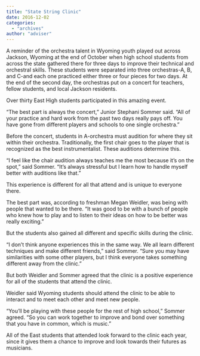 ```yaml
---
title: "State String Clinic"
date: 2016-12-02
categories: 
  - "archives"
author: "adviser"
---
```


A reminder of the orchestra talent in Wyoming youth played out across Jackson, Wyoming at the end of October when high school students from across the state gathered there for three days to improve their technical and orchestral skills. These students were separated into three orchestras-A, B, and C-and each one practiced either three or four pieces for two days. At the end of the second day, the orchestras put on a concert for teachers, fellow students, and local Jackson residents.

Over thirty East High students participated in this amazing event.

“The best part is always the concert,” Junior Stephani Sommer said. “All of your practice and hard work from the past two days really pays off. You have gone from different players and schools to one single orchestra.”

Before the concert, students in A-orchestra must audition for where they sit within their orchestra. Traditionally, the first chair goes to the player that is recognized as the best instrumentalist. These auditions determine this.

“I feel like the chair audition always teaches me the most because it’s on the spot,” said Sommer. “It’s always stressful but I learn how to handle myself better with auditions like that.”

This experience is different for all that attend and is unique to everyone there.

The best part was, according to freshman Megan Weidler, was being with people that wanted to be there. “It was good to be with a bunch of people who knew how to play and to listen to their ideas on how to be better was really exciting.”

But the students also gained all different and specific skills during the clinic.

“I don’t think anyone experiences this in the same way. We all learn different techniques and make different friends,” said Sommer. “Sure you may have similarities with some other players, but I think everyone takes something different away from the clinic.”

But both Weidler and Sommer agreed that the clinic is a positive experience for all of the students that attend the clinic.

Weidler said Wyoming students should attend the clinic to be able to interact and to meet each other and meet new people.

“You’ll be playing with these people for the rest of high school,” Sommer agreed. “So you can work together to improve and bond over something that you have in common, which is music.”

All of the East students that attended look forward to the clinic each year, since it gives them a chance to improve and look towards their futures as musicians.
